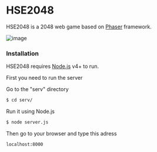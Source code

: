 # HSE2048


HSE2048 is a 2048 web game based on [Phaser](https://phaser.io) framework.

![image](https://user-images.githubusercontent.com/30437684/56044770-9330fb00-5d48-11e9-8f7f-1bc4a32e0ca3.png)

### Installation

HSE2048 requires [Node.js](https://nodejs.org/) v4+ to run.

First you need to run the server

Go to the "serv" directory
```sh
$ cd serv/
```
Run it using Node.js
```sh
$ node server.js
```
Then go to your browser and type this adress
```
localhost:8000
```

